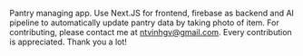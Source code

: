 Pantry managing app. Use Next.JS for frontend, firebase as backend and AI pipeline to automatically update pantry data by taking photo of item.
For contributing, please contact me at ntvinhgv@gmail.com. Every contribution is appreciated. Thank you a lot!
